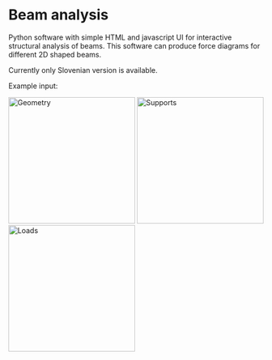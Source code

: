 # Beam analysis

Python software with simple HTML and javascript UI for interactive structural analysis of beams. This software can produce force diagrams for different 2D shaped beams.

Currently only Slovenian version is available.

Example input:
<p style="float: top">
  <img src="https://i.imgur.com/JAAe7Yr.png" width="250" title="Geometry">
  <img src="https://i.imgur.com/5MTEXBm.png" width="250" title="Supports">
  <img src="https://i.imgur.com/IFCP5oR.png" width="250" title="Loads">
</p>
